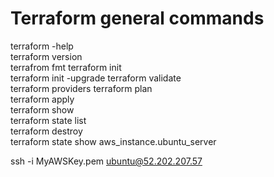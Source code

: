 # Terraform general commands

terraform -help  
terraform version  
terrafrom fmt
terraform init  
terraform init -upgrade
terraform validate  
terraform providers
terraform plan  
terraform apply  
terraform show  
terraform state list  
terraform destroy  
terraform state show aws_instance.ubuntu_server

ssh -i MyAWSKey.pem ubuntu@52.202.207.57
